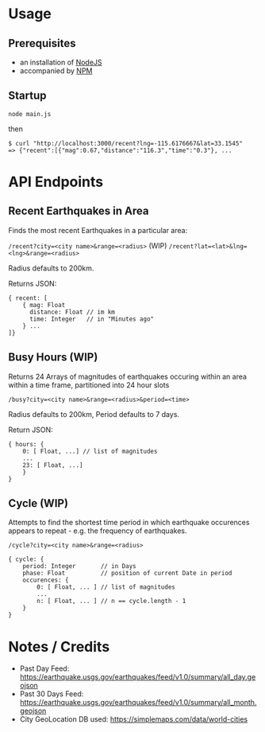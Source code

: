 # Usage

## Prerequisites

- an installation of [NodeJS](https://nodejs.org/en/)
- accompanied by [NPM](https://www.npmjs.com/)

## Startup

```
node main.js
```

then

```
$ curl "http://localhost:3000/recent?lng=-115.6176667&lat=33.1545"
=> {"recent":[{"mag":0.67,"distance":"116.3","time":"0.3"}, ...
```

# API Endpoints

## Recent Earthquakes in Area

Finds the most recent Earthquakes in a particular area:

`/recent?city=<city name>&range=<radius>` (WIP)
`/recent?lat=<lat>&lng=<lng>&range=<radius>`

Radius defaults to 200km.

Returns JSON:
```
{ recent: [
    { mag: Float
      distance: Float // im km
      time: Integer   // in "Minutes ago"
    } ...
]}
```

## Busy Hours (WIP)

Returns 24 Arrays of magnitudes of earthquakes occuring within an area within a time frame,
partitioned into 24 hour slots

`/busy?city=<city name>&range=<radius>&period=<time>`

Radius defaults to 200km, Period defaults to 7 days.

Return JSON:
```
{ hours: {
    0: [ Float, ...] // list of magnitudes
    ...
    23: [ Float, ...]
    }
}
```

## Cycle (WIP)

Attempts to find the shortest time period in which earthquake occurences appears to repeat -
e.g. the frequency of earthquakes.

`/cycle?city=<city name>&range=<radius>`


```
{ cycle: {
    period: Integer       // in Days
    phase: Float          // position of current Date in period
    occurences: {
        0: [ Float, ... ] // list of magnitudes
        ...
        n: [ Float, ... ] // n == cycle.length - 1
    }
}
```

# Notes / Credits

- Past Day Feed: https://earthquake.usgs.gov/earthquakes/feed/v1.0/summary/all_day.geojson
- Past 30 Days Feed: https://earthquake.usgs.gov/earthquakes/feed/v1.0/summary/all_month.geojson
- City GeoLocation DB used: https://simplemaps.com/data/world-cities
